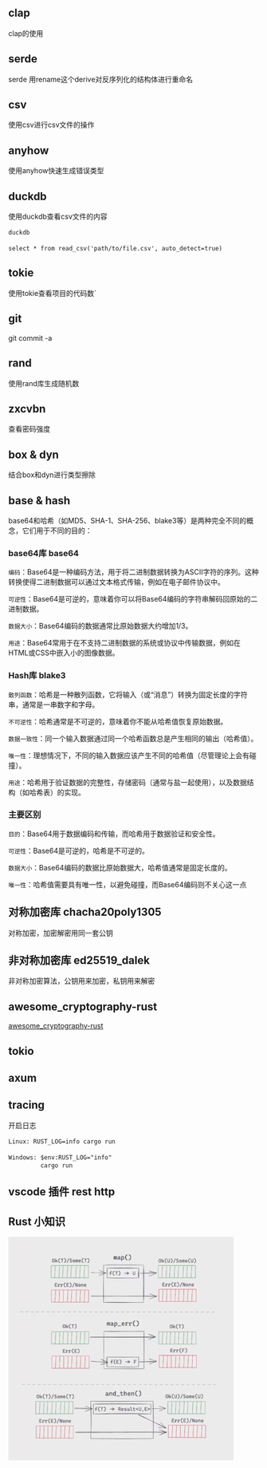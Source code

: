 ## clap

clap的使用

## serde

serde 用rename这个derive对反序列化的结构体进行重命名

## csv

使用csv进行csv文件的操作

## anyhow

使用anyhow快速生成错误类型

## duckdb

使用duckdb查看csv文件的内容

~~~ shell
duckdb

select * from read_csv('path/to/file.csv', auto_detect=true)
~~~

## tokie

使用tokie查看项目的代码数`

## git

git commit -a

## rand

使用rand库生成随机数

## zxcvbn

查看密码强度

## box & dyn

结合box和dyn进行类型擦除

## base & hash

base64和哈希（如MD5、SHA-1、SHA-256、blake3等）是两种完全不同的概念，它们用于不同的目的：

### base64库 base64

`编码`：Base64是一种编码方法，用于将二进制数据转换为ASCII字符的序列。这种转换使得二进制数据可以通过文本格式传输，例如在电子邮件协议中。

`可逆性`：Base64是可逆的，意味着你可以将Base64编码的字符串解码回原始的二进制数据。

`数据大小`：Base64编码的数据通常比原始数据大约增加1/3。

`用途`：Base64常用于在不支持二进制数据的系统或协议中传输数据，例如在HTML或CSS中嵌入小的图像数据。

### Hash库 blake3

`散列函数`：哈希是一种散列函数，它将输入（或“消息”）转换为固定长度的字符串，通常是一串数字和字母。

`不可逆性`：哈希通常是不可逆的，意味着你不能从哈希值恢复原始数据。

`数据一致性`：同一个输入数据通过同一个哈希函数总是产生相同的输出（哈希值）。

`唯一性`：理想情况下，不同的输入数据应该产生不同的哈希值（尽管理论上会有碰撞）。

`用途`：哈希用于验证数据的完整性，存储密码（通常与盐一起使用），以及数据结构（如哈希表）的实现。

### 主要区别

`目的`：Base64用于数据编码和传输，而哈希用于数据验证和安全性。

`可逆性`：Base64是可逆的，哈希是不可逆的。

`数据大小`：Base64编码的数据比原始数据大，哈希值通常是固定长度的。

`唯一性`：哈希值需要具有唯一性，以避免碰撞，而Base64编码则不关心这一点

## 对称加密库 chacha20poly1305

对称加密，加密解密用同一套公钥

## 非对称加密库 ed25519_dalek 

非对称加密算法，公钥用来加密，私钥用来解密

## awesome_cryptography-rust

[awesome_cryptography-rust](https://github.com/rust-cc/awesome-cryptography-rust)

## tokio

## axum

## tracing

开启日志

~~~shell
Linux: RUST_LOG=info cargo run 

Windows: $env:RUST_LOG="info"
         cargo run
~~~

## vscode 插件 rest http

## Rust 小知识

![alt text](./assets/1732459607333.png)